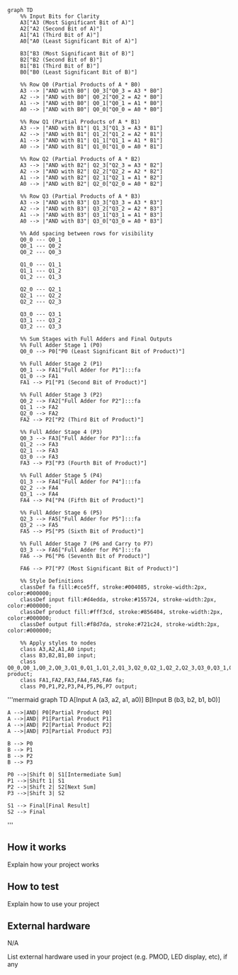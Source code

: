 <!---

This file is used to generate your project datasheet. Please fill in the information below and delete any unused
sections.

You can also include images in this folder and reference them in the markdown. Each image must be less than
512 kb in size, and the combined size of all images must be less than 1 MB.
-->




```mermaid
graph TD
    %% Input Bits for Clarity
    A3["A3 (Most Significant Bit of A)"]
    A2["A2 (Second Bit of A)"]
    A1["A1 (Third Bit of A)"]
    A0["A0 (Least Significant Bit of A)"]

    B3["B3 (Most Significant Bit of B)"]
    B2["B2 (Second Bit of B)"]
    B1["B1 (Third Bit of B)"]
    B0["B0 (Least Significant Bit of B)"]

    %% Row Q0 (Partial Products of A * B0)
    A3 --> |"AND with B0"| Q0_3["Q0_3 = A3 * B0"]
    A2 --> |"AND with B0"| Q0_2["Q0_2 = A2 * B0"]
    A1 --> |"AND with B0"| Q0_1["Q0_1 = A1 * B0"]
    A0 --> |"AND with B0"| Q0_0["Q0_0 = A0 * B0"]

    %% Row Q1 (Partial Products of A * B1)
    A3 --> |"AND with B1"| Q1_3["Q1_3 = A3 * B1"]
    A2 --> |"AND with B1"| Q1_2["Q1_2 = A2 * B1"]
    A1 --> |"AND with B1"| Q1_1["Q1_1 = A1 * B1"]
    A0 --> |"AND with B1"| Q1_0["Q1_0 = A0 * B1"]

    %% Row Q2 (Partial Products of A * B2)
    A3 --> |"AND with B2"| Q2_3["Q2_3 = A3 * B2"]
    A2 --> |"AND with B2"| Q2_2["Q2_2 = A2 * B2"]
    A1 --> |"AND with B2"| Q2_1["Q2_1 = A1 * B2"]
    A0 --> |"AND with B2"| Q2_0["Q2_0 = A0 * B2"]

    %% Row Q3 (Partial Products of A * B3)
    A3 --> |"AND with B3"| Q3_3["Q3_3 = A3 * B3"]
    A2 --> |"AND with B3"| Q3_2["Q3_2 = A2 * B3"]
    A1 --> |"AND with B3"| Q3_1["Q3_1 = A1 * B3"]
    A0 --> |"AND with B3"| Q3_0["Q3_0 = A0 * B3"]

    %% Add spacing between rows for visibility
    Q0_0 --- Q0_1
    Q0_1 --- Q0_2
    Q0_2 --- Q0_3

    Q1_0 --- Q1_1
    Q1_1 --- Q1_2
    Q1_2 --- Q1_3

    Q2_0 --- Q2_1
    Q2_1 --- Q2_2
    Q2_2 --- Q2_3

    Q3_0 --- Q3_1
    Q3_1 --- Q3_2
    Q3_2 --- Q3_3

    %% Sum Stages with Full Adders and Final Outputs
    %% Full Adder Stage 1 (P0)
    Q0_0 --> P0["P0 (Least Significant Bit of Product)"]

    %% Full Adder Stage 2 (P1)
    Q0_1 --> FA1["Full Adder for P1"]:::fa
    Q1_0 --> FA1
    FA1 --> P1["P1 (Second Bit of Product)"]

    %% Full Adder Stage 3 (P2)
    Q0_2 --> FA2["Full Adder for P2"]:::fa
    Q1_1 --> FA2
    Q2_0 --> FA2
    FA2 --> P2["P2 (Third Bit of Product)"]

    %% Full Adder Stage 4 (P3)
    Q0_3 --> FA3["Full Adder for P3"]:::fa
    Q1_2 --> FA3
    Q2_1 --> FA3
    Q3_0 --> FA3
    FA3 --> P3["P3 (Fourth Bit of Product)"]

    %% Full Adder Stage 5 (P4)
    Q1_3 --> FA4["Full Adder for P4"]:::fa
    Q2_2 --> FA4
    Q3_1 --> FA4
    FA4 --> P4["P4 (Fifth Bit of Product)"]

    %% Full Adder Stage 6 (P5)
    Q2_3 --> FA5["Full Adder for P5"]:::fa
    Q3_2 --> FA5
    FA5 --> P5["P5 (Sixth Bit of Product)"]

    %% Full Adder Stage 7 (P6 and Carry to P7)
    Q3_3 --> FA6["Full Adder for P6"]:::fa
    FA6 --> P6["P6 (Seventh Bit of Product)"]

    FA6 --> P7["P7 (Most Significant Bit of Product)"]

    %% Style Definitions
    classDef fa fill:#cce5ff, stroke:#004085, stroke-width:2px, color:#000000;
    classDef input fill:#d4edda, stroke:#155724, stroke-width:2px, color:#000000;
    classDef product fill:#fff3cd, stroke:#856404, stroke-width:2px, color:#000000;
    classDef output fill:#f8d7da, stroke:#721c24, stroke-width:2px, color:#000000;

    %% Apply styles to nodes
    class A3,A2,A1,A0 input;
    class B3,B2,B1,B0 input;
    class Q0_0,Q0_1,Q0_2,Q0_3,Q1_0,Q1_1,Q1_2,Q1_3,Q2_0,Q2_1,Q2_2,Q2_3,Q3_0,Q3_1,Q3_2,Q3_3 product;
    class FA1,FA2,FA3,FA4,FA5,FA6 fa;
    class P0,P1,P2,P3,P4,P5,P6,P7 output;
```











'''mermaid
graph TD
    A[Input A (a3, a2, a1, a0)] 
    B[Input B (b3, b2, b1, b0)]
    
    A -->|AND| P0[Partial Product P0]
    A -->|AND| P1[Partial Product P1]
    A -->|AND| P2[Partial Product P2]
    A -->|AND| P3[Partial Product P3]
    
    B --> P0
    B --> P1
    B --> P2
    B --> P3
    
    P0 -->|Shift 0| S1[Intermediate Sum]
    P1 -->|Shift 1| S1
    P2 -->|Shift 2| S2[Next Sum]
    P3 -->|Shift 3| S2
    
    S1 --> Final[Final Result]
    S2 --> Final

'''




























## How it works

Explain how your project works

## How to test

Explain how to use your project

## External hardware
N/A

List external hardware used in your project (e.g. PMOD, LED display, etc), if any
